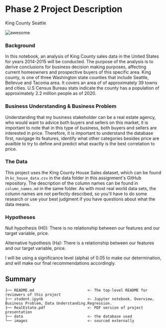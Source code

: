 # Phase 2 Project Description

King County Seattle

![awesome](https://beautifulwashington.com/images/king-county/Seattle%20downtown%20Alaskan%20way%20King%20county.jpg)


### Background
In this notebook, an analysis of King County sales data in the United States for years 2014-2015 will be conducted. The purpose of the analysis is to derive conclusions for business decision making purposes, affecting current homeowners and prospective buyers of this specific area. King county, is one of three Washington state counties that include Seattle, Bellevue and Tacoma area. It covers an area of of approximately 39 towns and cities. U.S Census Bureau stats indicate the county has a population of approximately 2.2 million people as of 2020.

### Business Understanding & Business Problem
Understanding that my business stakeholder can be a real estate agency, who would want to advice both buyers and sellers on this market, it is important to note that in this type of business, both buyers and sellers are interested in price. Therefore, it is important to understand the database first, navigage its features, identify what other categories besides price are availble to try to define and predict what exactly is the best correlation to price.


### The Data

This project uses the King County House Sales dataset, which can be found in  `kc_house_data.csv` in the data folder in this assignment's GitHub repository. The description of the column names can be found in `column_names.md` in the same folder. As with most real world data sets, the column names are not perfectly described, so you'll have to do some research or use your best judgment if you have questions about what the data means.

### Hypotheses

Null hypothesis (H0): There is no relationship between our features and our target variable, price.  

Alternative hypothesis (Ha): There is a relationship between our features and our target variable, price.

I will be using a significance level (alpha) of 0.05 to make our determination, and will make our final recommendations accordingly.



## Summary
```
├── README.md                        <- The top-level README for reviewers of this project
├── student.ipynb                    <- Jupyter notebook. Overview, Business Problem, Data Understanding.Regression.
├── RealEstate.pdf                   <- PDF version of project presentation
├── data                             <- the database used 
└── images                           <- sourced externally
```
